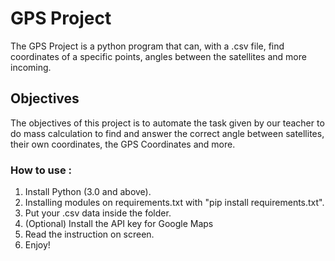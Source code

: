 # GPS Project
The GPS Project is a python program that can, with a .csv file, find coordinates of a specific points, angles between 
the satellites and more incoming.

## Objectives
The objectives of this project is to automate the task given by our teacher to do mass calculation to find and answer
the correct angle between satellites, their own coordinates, the GPS Coordinates and more.

### How to use : 
1. Install Python (3.0 and above).
2. Installing modules on requirements.txt with "pip install requirements.txt".
3. Put your .csv data inside the folder.
4. (Optional) Install the API key for Google Maps
5. Read the instruction on screen.
6. Enjoy!